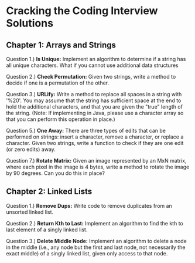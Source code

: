 # Cracking the Coding Interview Solutions

## Chapter 1: Arrays and Strings
Question 1.) **Is Unique:** Implement an algorithm to determine if a string has all unique characters. What if you
cannot use additional data structures

Question 2.) **Check Permutation:** Given two strings, write a method to decide if one is a permutation of the
other.

Question 3.) **URLify:** Write a method to replace all spaces in a string with '%20'. You may assume that the string
has sufficient space at the end to hold the additional characters, and that you are given the "true"
length of the string. (Note: If implementing in Java, please use a character array so that you can
perform this operation in place.)

Question 5.) **One Away:** There are three types of edits that can be performed on strings: insert a character,
remove a character, or replace a character. Given two strings, write a function to check if they are
one edit (or zero edits) away.

Question 7.) **Rotate Matrix:** Given an image represented by an MxN matrix, where each pixel in the image is 4
bytes, write a method to rotate the image by 90 degrees. Can you do this in place?



## Chapter 2: Linked Lists

Question 1.) **Remove Dups:** Write code to remove duplicates from an unsorted linked list.

Question 2.) **Return Kth to Last:** Implement an algorithm to find the kth to last element of a singly linked list.

Question 3.) **Delete Middle Node:** Implement an algorithm to delete a node in the middle (i.e., any node but
the first and last node, not necessarily the exact middle) of a singly linked list, given only access to
that node.
